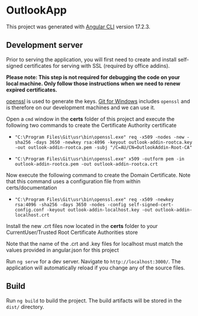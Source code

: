# OutlookApp

This project was generated with [Angular CLI](https://github.com/angular/angular-cli) version 17.2.3.

## Development server

Prior to serving the application, you will first need to create and install self-signed certificates for serving with SSL (required by office addins).

**Please note: This step is not required for debugging the code on your local machine. Only follow those instructions when we need to renew expired certificates.**

[openssl](https://www.openssl.org) is used to generate the keys. [Git for Windows](https://git-scm.com/download/win) includes `openssl` and is therefore on our development machines and we can use it.

Open a `cmd` window in the **certs** folder of this project and execute the following two commands to create the Certificate Authority certificate

* `"C:\Program Files\Git\usr\bin\openssl.exe" req -x509 -nodes -new -sha256 -days 3650 -newkey rsa:4096 -keyout outlook-addin-rootca.key -out outlook-addin-rootca.pem -subj "/C=AU/CN=OutlookAddin-Root-CA"`

* `"C:\Program Files\Git\usr\bin\openssl.exe" x509 -outform pem -in outlook-addin-rootca.pem -out outlook-addin-rootca.crt`

Now execute the following command to create the Domain Certificate. Note that this command uses a configuration file from within certs/documentation

* `"C:\Program Files\Git\usr\bin\openssl.exe" req -x509 -newkey rsa:4096 -sha256 -days 3650 -nodes -config self-signed-cert-config.conf -keyout outlook-addin-localhost.key -out outlook-addin-localhost.crt`

Install the new .crt files now located in the **certs** folder to your CurrentUser/Trusted Root Certificate Authorities store

Note that the name of the .crt and .key files for localhost must match the values provided in angular.json for this project

Run `ng serve` for a dev server. Navigate to `http://localhost:3000/`. The application will automatically reload if you change any of the source files.

## Build

Run `ng build` to build the project. The build artifacts will be stored in the `dist/` directory.
